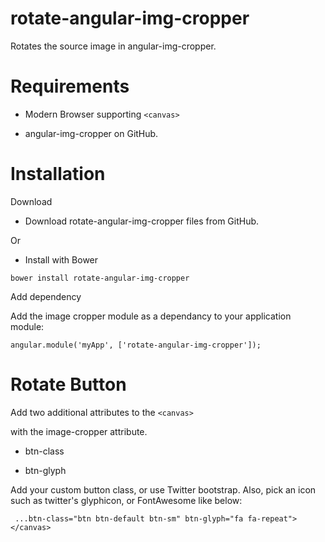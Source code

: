 # rotate-angular-img-cropper
Rotates the source image in angular-img-cropper.


<h1>Requirements</h1>

- Modern Browser supporting `<canvas>`

- angular-img-cropper on GitHub.


<h1>Installation</h1>


Download

- Download rotate-angular-img-cropper files from GitHub.

Or

- Install with Bower


```
bower install rotate-angular-img-cropper
```

Add dependency


Add the image cropper module as a dependancy to your application module:

```
angular.module('myApp', ['rotate-angular-img-cropper']);
```


<h1>Rotate Button</h1>

Add two additional attributes to the `<canvas>`

with the image-cropper attribute.

- btn-class

- btn-glyph


Add your custom button class, or use Twitter bootstrap. Also, pick an icon such as twitter's glyphicon, or FontAwesome like below:

```
 ...btn-class="btn btn-default btn-sm" btn-glyph="fa fa-repeat"></canvas>
```

